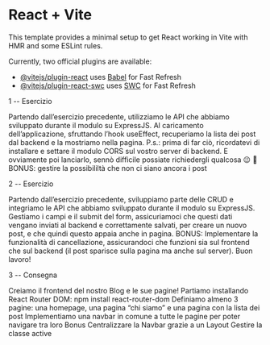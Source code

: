 # React + Vite

This template provides a minimal setup to get React working in Vite with HMR and some ESLint rules.

Currently, two official plugins are available:

- [@vitejs/plugin-react](https://github.com/vitejs/vite-plugin-react/blob/main/packages/plugin-react/README.md) uses [Babel](https://babeljs.io/) for Fast Refresh
- [@vitejs/plugin-react-swc](https://github.com/vitejs/vite-plugin-react-swc) uses [SWC](https://swc.rs/) for Fast Refresh





1 -- Esercizio 

Partendo dall’esercizio precedente, utilizziamo le API che abbiamo sviluppato durante il modulo su ExpressJS.
Al caricamento dell’applicazione, sfruttando l’hook useEffect, recuperiamo la lista dei post dal backend e la mostriamo nella pagina.
P.s.: prima di far ciò, ricordatevi di installare e settare il modulo CORS sul vostro server di backend.
E ovviamente poi lanciarlo, sennò difficile possiate richiedergli qualcosa :wink: :rocket:
BONUS:
gestire la possibililtà che non ci siano ancora i post

2 -- Esercizio 

Partendo dall’esercizio precedente, sviluppiamo parte delle CRUD e integriamo le API che abbiamo sviluppato durante il modulo su ExpressJS.
Gestiamo i campi e il submit del form, assicuriamoci che questi dati vengano inviati al backend e correttamente salvati, per creare un nuovo post, e che quindi questo appaia anche in pagina. 
BONUS:
Implementare la funzionalità di cancellazione, assicurandoci che funzioni sia sul frontend che sul backend (il post sparisce sulla pagina ma anche sul server).
Buon lavoro!

3 -- Consegna

Creiamo il frontend del nostro Blog e le sue pagine!
Partiamo installando React Router DOM: npm install react-router-dom
Definiamo almeno 3 pagine: una homepage, una pagina “chi siamo” e una pagina con la lista dei post
Implementiamo una navbar in comune a tutte le pagine per poter navigare tra loro
Bonus
Centralizzare la Navbar grazie a un Layout
Gestire la classe active